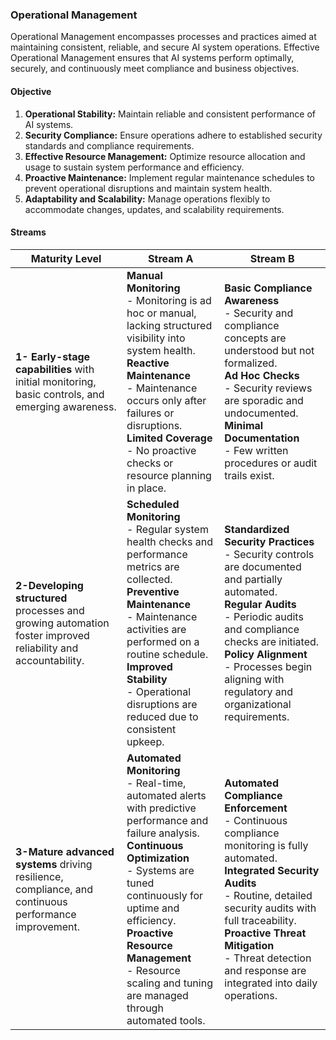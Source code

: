 ### Operational Management

Operational Management encompasses processes and practices aimed at maintaining consistent, reliable, and secure AI system operations. Effective Operational Management ensures that AI systems perform optimally, securely, and continuously meet compliance and business objectives.

#### Objective

1. **Operational Stability:** Maintain reliable and consistent performance of AI systems.
2. **Security Compliance:** Ensure operations adhere to established security standards and compliance requirements.
3. **Effective Resource Management:** Optimize resource allocation and usage to sustain system performance and efficiency.
4. **Proactive Maintenance:** Implement regular maintenance schedules to prevent operational disruptions and maintain system health.
5. **Adaptability and Scalability:** Manage operations flexibly to accommodate changes, updates, and scalability requirements.

#### Streams

| Maturity Level                                                                                               | Stream A                                                                                                                                                                                                                                                                                                             | Stream B                                                                                                                                                                                                                                                                                                    |
|--------------------------------------------------------------------------------------------------------------|----------------------------------------------------------------------------------------------------------------------------------------------------------------------------------------------------------------------------------------------------------------------------------------------------------------------|-------------------------------------------------------------------------------------------------------------------------------------------------------------------------------------------------------------------------------------------------------------------------------------------------------------|
| **1- Early-stage capabilities** with initial monitoring, basic controls, and emerging awareness.             | **Manual Monitoring**<br>- Monitoring is ad hoc or manual, lacking structured visibility into system health.<br>**Reactive Maintenance**<br>- Maintenance occurs only after failures or disruptions.<br>**Limited Coverage**<br>- No proactive checks or resource planning in place.                                 | **Basic Compliance Awareness**<br>- Security and compliance concepts are understood but not formalized.<br>**Ad Hoc Checks**<br>- Security reviews are sporadic and undocumented.<br>**Minimal Documentation**<br>- Few written procedures or audit trails exist.                                           |
| **2-Developing structured** processes and growing automation foster improved reliability and accountability. | **Scheduled Monitoring**<br>- Regular system health checks and performance metrics are collected.<br>**Preventive Maintenance**<br>- Maintenance activities are performed on a routine schedule.<br>**Improved Stability**<br>- Operational disruptions are reduced due to consistent upkeep.                        | **Standardized Security Practices**<br>- Security controls are documented and partially automated.<br>**Regular Audits**<br>- Periodic audits and compliance checks are initiated.<br>**Policy Alignment**<br>- Processes begin aligning with regulatory and organizational requirements.                   |
| **3-Mature advanced systems** driving resilience, compliance, and continuous performance improvement.        | **Automated Monitoring**<br>- Real-time, automated alerts with predictive performance and failure analysis.<br>**Continuous Optimization**<br>- Systems are tuned continuously for uptime and efficiency.<br>**Proactive Resource Management**<br>- Resource scaling and tuning are managed through automated tools. | **Automated Compliance Enforcement**<br>- Continuous compliance monitoring is fully automated.<br>**Integrated Security Audits**<br>- Routine, detailed security audits with full traceability.<br>**Proactive Threat Mitigation**<br>- Threat detection and response are integrated into daily operations. |
